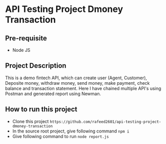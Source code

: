 # API Testing Project Dmoney Transaction

## Pre-requisite
- Node JS

## Project Description
This is a demo fintech API, which can create user (Agent, Customer), Deposite money, withdraw money, send money, make payment, check balance and transaction statement. Here I have chained multiple API's using Postman and generated report using Newman.

## How to run this project
- Clone this project
    ``` https://github.com/rafeed2601/api-testing-project-dmoney-transaction ```
- In the source root project, give following command
    ``` npm i ```
- Give following command to run
    ``` node report.js ```
